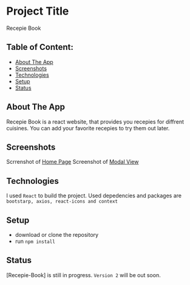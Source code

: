 # Project Title

Recepie Book

<!-- ## Demo link:
Access my site at [google.com](https://google.com) -->

## Table of Content:

- [About The App](#about-the-app)
- [Screenshots](#screenshots)
- [Technologies](#technologies)
- [Setup](#setup)
- [Status](#status)
  <!-- - [Approach](#approach) -->
  <!-- - [License](#license) -->

## About The App

Recepie Book is a react website, that provides you recepies for diffrent cuisines. You can add your favorite recepies to try them out later.

## Screenshots

Scrrenshot of [Home Page](https://github.com/KirannVaka/recepie-book/blob/master/src/images/Screenshot%202022-10-14%20154723.jpg)
Screenshot of [Modal View](https://github.com/KirannVaka/recepie-book/blob/master/src/images/Screenshot%202022-10-14%20154625.jpg)

## Technologies

I used `React` to build the project.
Used depedencies and packages are `bootstarp, axios, react-icons and context`

## Setup

- download or clone the repository
- run `npm install`

<!-- ## Approach
I adopted the `BEM` naming style for my css class names and ... -->

## Status

[Recepie-Book] is still in progress. `Version 2` will be out soon.
